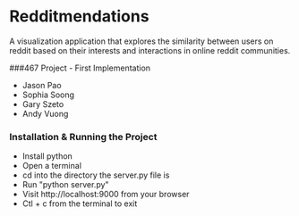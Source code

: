 # Redditmendations

A visualization application that explores the similarity between users on reddit based on their interests
and interactions in online reddit communities.

###467 Project - First Implementation

- Jason Pao
- Sophia Soong
- Gary Szeto
- Andy Vuong

### Installation & Running the Project
- Install python
- Open a terminal
- cd into the directory the server.py file is
- Run "python server.py"
- Visit http://localhost:9000 from your browser
- Ctl + c from the terminal to exit
